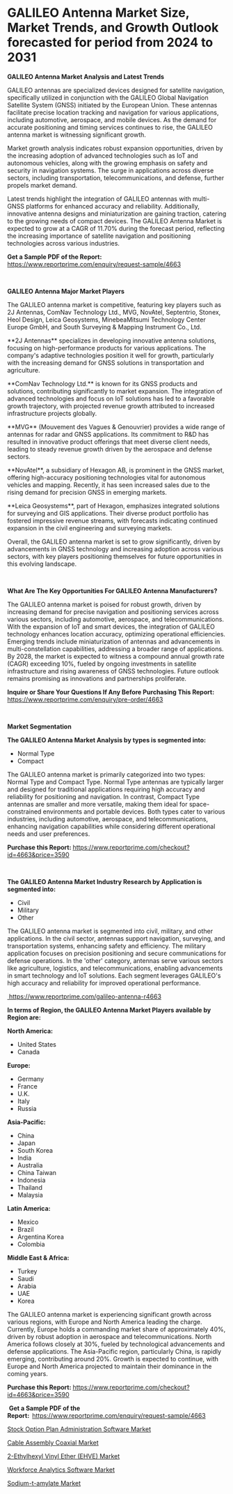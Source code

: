 <p><h1>GALILEO Antenna Market Size, Market Trends, and Growth Outlook forecasted for period from 2024 to 2031</h1></p><p><strong>GALILEO Antenna Market Analysis and Latest Trends</strong></p>
<p><p>GALILEO antennas are specialized devices designed for satellite navigation, specifically utilized in conjunction with the GALILEO Global Navigation Satellite System (GNSS) initiated by the European Union. These antennas facilitate precise location tracking and navigation for various applications, including automotive, aerospace, and mobile devices. As the demand for accurate positioning and timing services continues to rise, the GALILEO antenna market is witnessing significant growth.</p><p>Market growth analysis indicates robust expansion opportunities, driven by the increasing adoption of advanced technologies such as IoT and autonomous vehicles, along with the growing emphasis on safety and security in navigation systems. The surge in applications across diverse sectors, including transportation, telecommunications, and defense, further propels market demand.</p><p>Latest trends highlight the integration of GALILEO antennas with multi-GNSS platforms for enhanced accuracy and reliability. Additionally, innovative antenna designs and miniaturization are gaining traction, catering to the growing needs of compact devices. The GALILEO Antenna Market is expected to grow at a CAGR of 11.70% during the forecast period, reflecting the increasing importance of satellite navigation and positioning technologies across various industries.</p></p>
<p><strong>Get a Sample PDF of the Report:&nbsp;</strong> <a href="https://www.reportprime.com/enquiry/request-sample/4663">https://www.reportprime.com/enquiry/request-sample/4663</a></p>
<p>&nbsp;</p>
<p><strong>GALILEO Antenna Major Market Players</strong></p>
<p><p>The GALILEO antenna market is competitive, featuring key players such as 2J Antennas, ComNav Technology Ltd., MVG, NovAtel, Septentrio, Stonex, Heol Design, Leica Geosystems, MinebeaMitsumi Technology Center Europe GmbH, and South Surveying & Mapping Instrument Co., Ltd.</p><p>**2J Antennas** specializes in developing innovative antenna solutions, focusing on high-performance products for various applications. The company's adaptive technologies position it well for growth, particularly with the increasing demand for GNSS solutions in transportation and agriculture.</p><p>**ComNav Technology Ltd.** is known for its GNSS products and solutions, contributing significantly to market expansion. The integration of advanced technologies and focus on IoT solutions has led to a favorable growth trajectory, with projected revenue growth attributed to increased infrastructure projects globally.</p><p>**MVG** (Mouvement des Vagues & Genouvrier) provides a wide range of antennas for radar and GNSS applications. Its commitment to R&D has resulted in innovative product offerings that meet diverse client needs, leading to steady revenue growth driven by the aerospace and defense sectors.</p><p>**NovAtel**, a subsidiary of Hexagon AB, is prominent in the GNSS market, offering high-accuracy positioning technologies vital for autonomous vehicles and mapping. Recently, it has seen increased sales due to the rising demand for precision GNSS in emerging markets.</p><p>**Leica Geosystems**, part of Hexagon, emphasizes integrated solutions for surveying and GIS applications. Their diverse product portfolio has fostered impressive revenue streams, with forecasts indicating continued expansion in the civil engineering and surveying markets.</p><p>Overall, the GALILEO antenna market is set to grow significantly, driven by advancements in GNSS technology and increasing adoption across various sectors, with key players positioning themselves for future opportunities in this evolving landscape.</p></p>
<p>&nbsp;</p>
<p><strong>What Are The Key Opportunities For GALILEO Antenna Manufacturers?</strong></p>
<p><p>The GALILEO antenna market is poised for robust growth, driven by increasing demand for precise navigation and positioning services across various sectors, including automotive, aerospace, and telecommunications. With the expansion of IoT and smart devices, the integration of GALILEO technology enhances location accuracy, optimizing operational efficiencies. Emerging trends include miniaturization of antennas and advancements in multi-constellation capabilities, addressing a broader range of applications. By 2028, the market is expected to witness a compound annual growth rate (CAGR) exceeding 10%, fueled by ongoing investments in satellite infrastructure and rising awareness of GNSS technologies. Future outlook remains promising as innovations and partnerships proliferate.</p></p>
<p><strong>Inquire or Share Your Questions If Any Before Purchasing This Report:</strong> <a href="https://www.reportprime.com/enquiry/pre-order/4663">https://www.reportprime.com/enquiry/pre-order/4663</a></p>
<p>&nbsp;</p>
<p><strong>Market Segmentation</strong></p>
<p><strong>The GALILEO Antenna Market Analysis by types is segmented into:</strong></p>
<p><ul><li>Normal Type</li><li>Compact</li></ul></p>
<p><p>The GALILEO antenna market is primarily categorized into two types: Normal Type and Compact Type. Normal Type antennas are typically larger and designed for traditional applications requiring high accuracy and reliability for positioning and navigation. In contrast, Compact Type antennas are smaller and more versatile, making them ideal for space-constrained environments and portable devices. Both types cater to various industries, including automotive, aerospace, and telecommunications, enhancing navigation capabilities while considering different operational needs and user preferences.</p></p>
<p><strong>Purchase this Report:&nbsp;</strong><a href="https://www.reportprime.com/checkout?id=4663&price=3590">https://www.reportprime.com/checkout?id=4663&price=3590</a></p>
<p>&nbsp;</p>
<p><strong>The GALILEO Antenna Market Industry Research by Application is segmented into:</strong></p>
<p><ul><li>Civil</li><li>Military</li><li>Other</li></ul></p>
<p><p>The GALILEO antenna market is segmented into civil, military, and other applications. In the civil sector, antennas support navigation, surveying, and transportation systems, enhancing safety and efficiency. The military application focuses on precision positioning and secure communications for defense operations. In the 'other' category, antennas serve various sectors like agriculture, logistics, and telecommunications, enabling advancements in smart technology and IoT solutions. Each segment leverages GALILEO's high accuracy and reliability for improved operational performance.</p></p>
<p><a href="https://www.reportprime.com/galileo-antenna-r4663">&nbsp;https://www.reportprime.com/galileo-antenna-r4663</a></p>
<p><strong>In terms of Region, the GALILEO Antenna Market Players available by Region are:</strong></p>
<p>
    <p> <strong> North America: </strong>
        <ul>
            <li>United States</li>
            <li>Canada</li>
        </ul>
        </p> 
    <p> <strong> Europe: </strong>
        <ul>
            <li>Germany</li>
            <li>France</li>
            <li>U.K.</li>
            <li>Italy</li>
            <li>Russia</li>
        </ul>
        </p> 
    <p> <strong> Asia-Pacific: </strong>
        <ul>
            <li>China</li>
            <li>Japan</li>
            <li>South Korea</li>
            <li>India</li>
            <li>Australia</li>
            <li>China Taiwan</li>
            <li>Indonesia</li>
            <li>Thailand</li>
            <li>Malaysia</li>
        </ul>
        </p> 
    <p> <strong> Latin America: </strong>
        <ul>
            <li>Mexico</li>
            <li>Brazil</li>
            <li>Argentina Korea</li>
            <li>Colombia</li>
        </ul>
        </p> 
    <p> <strong> Middle East & Africa: </strong>
        <ul>
            <li>Turkey</li>
            <li>Saudi</li>
            <li>Arabia</li>
            <li>UAE</li>
            <li>Korea</li>
        </ul>
    </p>
    </p>
<p><p>The GALILEO antenna market is experiencing significant growth across various regions, with Europe and North America leading the charge. Currently, Europe holds a commanding market share of approximately 40%, driven by robust adoption in aerospace and telecommunications. North America follows closely at 30%, fueled by technological advancements and defense applications. The Asia-Pacific region, particularly China, is rapidly emerging, contributing around 20%. Growth is expected to continue, with Europe and North America projected to maintain their dominance in the coming years.</p></p>
<p><strong>Purchase this Report: </strong><a href="https://www.reportprime.com/checkout?id=4663&price=3590">https://www.reportprime.com/checkout?id=4663&price=3590</a></p>
<p>&nbsp;<strong>Get a Sample PDF of the Report:&nbsp;&nbsp;</strong><a href="https://www.reportprime.com/enquiry/request-sample/4663">https://www.reportprime.com/enquiry/request-sample/4663</a></p>
<p><strong></strong></p>
<p><p><a href="https://www.linkedin.com/pulse/stock-option-plan-administration-software-market-industry-kence?trackingId=2dCHlV7kRZKRq0d5SinokA%3D%3D">Stock Option Plan Administration Software Market</a></p><p><a href="https://github.com/mahnoor2003/Market-Research-Report-List-6/blob/main/cable-assembly-coaxial-market.md">Cable Assembly Coaxial Market</a></p><p><a href="https://issuu.com/reportprime-2/docs/2-ethylhexyl-vinyl-ether-ehve-marke_a22e5125ad96d9">2-Ethylhexyl Vinyl Ether (EHVE) Market</a></p><p><a href="https://www.linkedin.com/pulse/global-workforce-analytics-software-market-size-expected-etwje?trackingId=Y%2BiSX9yrQ1qU2yGTu5TidA%3D%3D">Workforce Analytics Software Market</a></p><p><a href="https://issuu.com/reportprime-2/docs/sodium-t-amylate-market-size-2030.p_6c6fb65cd03da3">Sodium-t-amylate Market</a></p></p>